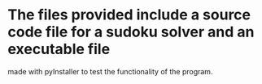 # The files provided include a source code file for a sudoku solver and an executable file 
made with pyInstaller to test the functionality of the program.
